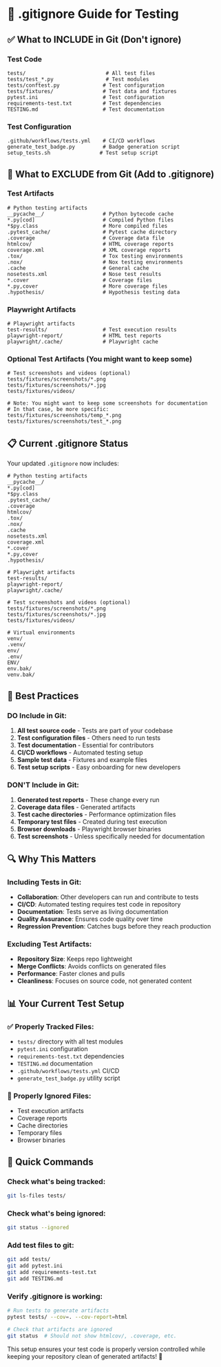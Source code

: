 # 🚫 .gitignore Guide for Testing

## ✅ What to INCLUDE in Git (Don't ignore)

### Test Code
```
tests/                          # All test files
tests/test_*.py                 # Test modules
tests/conftest.py              # Test configuration
tests/fixtures/                # Test data and fixtures
pytest.ini                     # Test configuration
requirements-test.txt          # Test dependencies
TESTING.md                     # Test documentation
```

### Test Configuration
```
.github/workflows/tests.yml    # CI/CD workflows
generate_test_badge.py         # Badge generation script
setup_tests.sh                # Test setup script
```

## 🚫 What to EXCLUDE from Git (Add to .gitignore)

### Test Artifacts
```
# Python testing artifacts
__pycache__/                   # Python bytecode cache
*.py[cod]                      # Compiled Python files
*$py.class                     # More compiled files
.pytest_cache/                 # Pytest cache directory
.coverage                      # Coverage data file
htmlcov/                       # HTML coverage reports
coverage.xml                   # XML coverage reports
.tox/                          # Tox testing environments
.nox/                          # Nox testing environments
.cache                         # General cache
nosetests.xml                  # Nose test results
*.cover                        # Coverage files
*.py,cover                     # More coverage files
.hypothesis/                   # Hypothesis testing data
```

### Playwright Artifacts
```
# Playwright artifacts
test-results/                  # Test execution results
playwright-report/             # HTML test reports
playwright/.cache/             # Playwright cache
```

### Optional Test Artifacts (You might want to keep some)
```
# Test screenshots and videos (optional)
tests/fixtures/screenshots/*.png
tests/fixtures/screenshots/*.jpg
tests/fixtures/videos/

# Note: You might want to keep some screenshots for documentation
# In that case, be more specific:
tests/fixtures/screenshots/temp_*.png
tests/fixtures/screenshots/test_*.png
```

## 📋 Current .gitignore Status

Your updated `.gitignore` now includes:

```gitignore
# Python testing artifacts
__pycache__/
*.py[cod]
*$py.class
.pytest_cache/
.coverage
htmlcov/
.tox/
.nox/
.cache
nosetests.xml
coverage.xml
*.cover
*.py,cover
.hypothesis/

# Playwright artifacts
test-results/
playwright-report/
playwright/.cache/

# Test screenshots and videos (optional)
tests/fixtures/screenshots/*.png
tests/fixtures/screenshots/*.jpg
tests/fixtures/videos/

# Virtual environments
venv/
.venv/
env/
.env/
ENV/
env.bak/
venv.bak/
```

## 🎯 Best Practices

### DO Include in Git:
1. **All test source code** - Tests are part of your codebase
2. **Test configuration files** - Others need to run tests
3. **Test documentation** - Essential for contributors
4. **CI/CD workflows** - Automated testing setup
5. **Sample test data** - Fixtures and example files
6. **Test setup scripts** - Easy onboarding for new developers

### DON'T Include in Git:
1. **Generated test reports** - These change every run
2. **Coverage data files** - Generated artifacts
3. **Test cache directories** - Performance optimization files
4. **Temporary test files** - Created during test execution
5. **Browser downloads** - Playwright browser binaries
6. **Test screenshots** - Unless specifically needed for documentation

## 🔍 Why This Matters

### Including Tests in Git:
- **Collaboration**: Other developers can run and contribute to tests
- **CI/CD**: Automated testing requires test code in repository
- **Documentation**: Tests serve as living documentation
- **Quality Assurance**: Ensures code quality over time
- **Regression Prevention**: Catches bugs before they reach production

### Excluding Test Artifacts:
- **Repository Size**: Keeps repo lightweight
- **Merge Conflicts**: Avoids conflicts on generated files
- **Performance**: Faster clones and pulls
- **Cleanliness**: Focuses on source code, not generated content

## 📊 Your Current Test Setup

### ✅ Properly Tracked Files:
- `tests/` directory with all test modules
- `pytest.ini` configuration
- `requirements-test.txt` dependencies
- `TESTING.md` documentation
- `.github/workflows/tests.yml` CI/CD
- `generate_test_badge.py` utility script

### 🚫 Properly Ignored Files:
- Test execution artifacts
- Coverage reports
- Cache directories
- Temporary files
- Browser binaries

## 🚀 Quick Commands

### Check what's being tracked:
```bash
git ls-files tests/
```

### Check what's being ignored:
```bash
git status --ignored
```

### Add test files to git:
```bash
git add tests/
git add pytest.ini
git add requirements-test.txt
git add TESTING.md
```

### Verify .gitignore is working:
```bash
# Run tests to generate artifacts
pytest tests/ --cov=. --cov-report=html

# Check that artifacts are ignored
git status  # Should not show htmlcov/, .coverage, etc.
```

This setup ensures your test code is properly version controlled while keeping your repository clean of generated artifacts! 🎉
